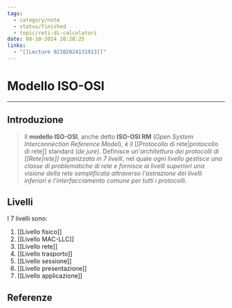 ```yaml
---
tags:
  - category/note
  - status/finished
  - topic/reti-di-calcolatori
date: 08-10-2024 20:28:25
links:
  - "[[Lecture 02102024131913]]"
---
```

# Modello ISO-OSI
---
## Introduzione
> Il **modello ISO-OSI**, anche detto **ISO-OSI RM** (_Open System Interconnection Reference Model_), è il [[Protocollo di rete|protocollo di rete]] standard (_de jure_). Definisce un'_architettura dei protocolli di [[Rete|rete]] organizzata in 7 livelli_, nel quale _ogni livello gestisce una classe di problematiche di rete e fornisce ai livelli superiori una visione della rete semplificata attraverso l'astrazione dei livelli inferiori e l'interfacciamento comune per tutti i protocolli_.

## Livelli
I 7 livelli sono:
1. [[Livello fisico]]
2. [[Livello MAC-LLC]]
3. [[Livello rete]]
4. [[Livello trasporto]]
5. [[Livello sessione]]
6. [[Livello presentazione]]
7. [[Livello applicazione]]

## Referenze